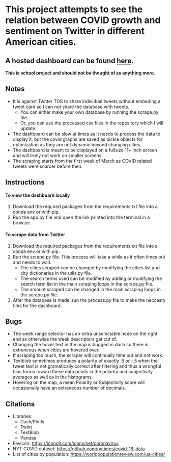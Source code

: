 # This project attempts to see the relation between COVID growth and sentiment on Twitter in different American cities.

## A hosted dashboard can be found [here](https://covid-twitter-sentiment.herokuapp.com/).

**This is school project and should not be thought of as anything more.**

## Notes
- It is against Twitter TOS to share individual tweets without embeding a tweet card so I can not share the database with tweets.
    - You can either make your own database by running the scrape<span>.</span>py file.
    - Or, you can use the processed csv files in the repository which I will update.
- The dashboard can be slow at times as it needs to process the data to display it, but the covid graphs are saved as pickle objects for optimization as they are not dynamic beyond changing cities. 
- The dashboard is meant to be displayed on a fullsize 11+ inch screen and will likely not work on smaller screens.
- The scraping starts from the first week of March as COVID related tweets were scarcer before then. 

## Instructions

#### To view the dashboard locally
1. Download the required packages from the requirements.txt file into a conda env or with pip.
2. Run the app<span>.</span>py file and open the link printed into the terminal in a browser.

#### To scrape data from Twitter
1. Download the required packages from the requirements.txt file into a conda env or with pip.
2. Run the scrape.py file. This process will take a while as it often times out and needs to wait. 
    - The cities scraped can be changed by modifying the cities list and city dictionaries in the utils<span>.</span>py file.
    - The search terms used can be modified by adding or modifying the search term list in the main scraping loops in the scrape<span>.</span>py file. 
    - The amount scraped can be changed in the main scraping loops in the scrape<span>.</span>py file.
3. After the database is made, run the process<span>.</span>py file to make the neccasry files for the dashboard.

## Bugs
- The week range selector has an extra unselectable node on the right end as otherwise the week descriptors get cut of.
- Changing the hover text in the map is bugged in dash so there is extraneous when cities are hovered over.
- If scraping too much, the scraper will continually time out and not work.
- Textblob sometimes produces a polarity of exactly .5 or -.5 when the tweet text is not gramatically correct after filtering and thus a wrongful bias forms toward these data points in the polarity and subjectivity averages as well as in the histograms.
- Hovering on the map, a mean Polarity or Subjectivity score will occasionally have an extraneous number of decimals. 

## Citations
- Libraries:
    - Dash/Plotly
    - Twint
    - TextBlob
    - Pandas
- Favicon: https://icons8.com/icons/set/coronavirus
- NYT COVID dataset: https://github.com/nytimes/covid-19-data
- List of cities by population: https://worldpopulationreview.com/us-cities/